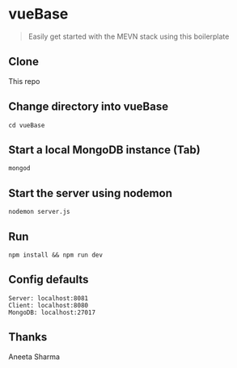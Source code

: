 # vueBase

> Easily get started with the MEVN stack using this boilerplate

## Clone

This repo

## Change directory into vueBase
```
cd vueBase
```

## Start a local MongoDB instance (Tab)
```
mongod
```

## Start the server using nodemon
```
nodemon server.js
```

## Run
```
npm install && npm run dev

```

## Config defaults
```
Server: localhost:8081
Client: localhost:8080
MongoDB: localhost:27017
```

## Thanks
Aneeta Sharma

